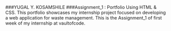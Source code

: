 ###YUGAL Y. KOSAMSHILE
###Assignment_1 : Portfolio Using HTML & CSS.
This portfolio showcases my internship project focused on developing a web application for waste management. 
This is the Assignment_1 of first week of my internship at vaultofcode.
